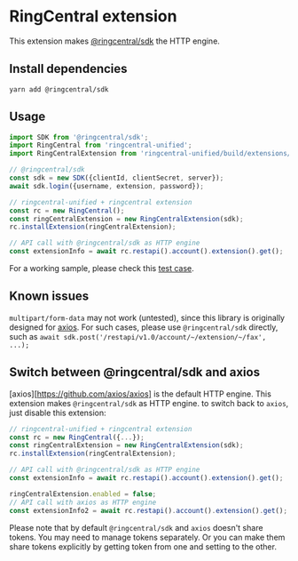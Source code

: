 # RingCentral extension

This extension makes [@ringcentral/sdk](https://www.npmjs.com/package/@ringcentral/sdk) the HTTP engine.


## Install dependencies

```
yarn add @ringcentral/sdk
```


## Usage

```ts
import SDK from '@ringcentral/sdk';
import RingCentral from 'ringcentral-unified';
import RingCentralExtension from 'ringcentral-unified/build/extensions/ringCentral';

// @ringcentral/sdk
const sdk = new SDK({clientId, clientSecret, server});
await sdk.login({username, extension, password});

// ringcentral-unified + ringcentral extension
const rc = new RingCentral();
const ringCentralExtension = new RingCentralExtension(sdk);
rc.installExtension(ringCentralExtension);

// API call with @ringcentral/sdk as HTTP engine
const extensionInfo = await rc.restapi().account().extension().get();
```

For a working sample, please check this [test case](../../../test/ringcentral_extension.spec.ts).


## Known issues

`multipart/form-data` may not work (untested), since this library is originally designed for [axios](https://github.com/axios/axios). For such cases, please use `@ringcentral/sdk` directly, such as `await sdk.post('/restapi/v1.0/account/~/extension/~/fax', ...);`


## Switch between @ringcentral/sdk and axios

[axios][https://github.com/axios/axios] is the default HTTP engine.
This extension makes `@ringcentral/sdk` as HTTP engine. to switch back to `axios`, just disable this extension:

```ts
// ringcentral-unified + ringcentral extension
const rc = new RingCentral({...});
const ringCentralExtension = new RingCentralExtension(sdk);
rc.installExtension(ringCentralExtension);

// API call with @ringcentral/sdk as HTTP engine
const extensionInfo = await rc.restapi().account().extension().get();

ringCentralExtension.enabled = false;
// API call with axios as HTTP engine
const extensionInfo2 = await rc.restapi().account().extension().get();
```

Please note that by default `@ringcentral/sdk` and `axios` doesn't share tokens. You may need to manage tokens separately.
Or you can make them share tokens explicitly by getting token from one and setting to the other.
